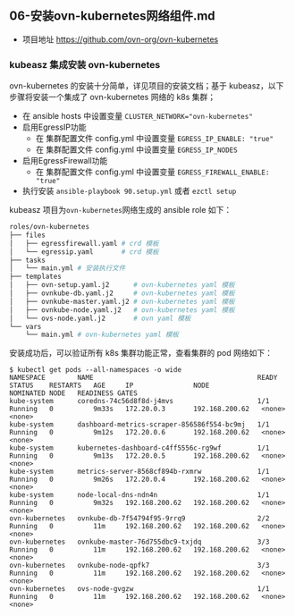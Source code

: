 ## 06-安装ovn-kubernetes网络组件.md

- 项目地址 https://github.com/ovn-org/ovn-kubernetes

### kubeasz 集成安装 ovn-kubernetes

ovn-kubernetes 的安装十分简单，详见项目的安装文档；基于 kubeasz，以下步骤将安装一个集成了 ovn-kubernetes 网络的 k8s 集群；

- 在 ansible hosts 中设置变量 `CLUSTER_NETWORK="ovn-kubernetes"`
- 启用EgressIP功能
  - 在 集群配置文件 config.yml 中设置变量 `EGRESS_IP_ENABLE: "true"`
  - 在 集群配置文件 config.yml 中设置变量 `EGRESS_IP_NODES`
- 启用EgressFirewall功能
  - 在 集群配置文件 config.yml 中设置变量 `EGRESS_FIREWALL_ENABLE: "true"`
- 执行安装 `ansible-playbook 90.setup.yml` 或者 `ezctl setup`

kubeasz 项目为`ovn-kubernetes`网络生成的 ansible role 如下：

``` bash
roles/ovn-kubernetes
├── files
│   ├── egressfirewall.yaml # crd 模板
│   └── egressip.yaml       # crd 模板
├── tasks
│   └── main.yml # 安装执行文件
├── templates
│   ├── ovn-setup.yaml.j2      # ovn-kubernetes yaml 模板     
│   ├── ovnkube-db.yaml.j2     # ovn-kubernetes yaml 模板     
│   ├── ovnkube-master.yaml.j2 # ovn-kubernetes yaml 模板     
│   ├── ovnkube-node.yaml.j2   # ovn-kubernetes yaml 模板     
│   └── ovs-node.yaml.j2       # ovn yaml 模板
└── vars
    └── main.yml # ovn-kubernetes yaml 模板

```

安装成功后，可以验证所有 k8s 集群功能正常，查看集群的 pod 网络如下：

```
$ kubectl get pods --all-namespaces -o wide
NAMESPACE        NAME                                         READY   STATUS    RESTARTS   AGE     IP               NODE             NOMINATED NODE   READINESS GATES
kube-system      coredns-74c56d8f8d-j4mvs                     1/1     Running   0          9m33s   172.20.0.3       192.168.200.62   <none>           <none>
kube-system      dashboard-metrics-scraper-856586f554-bc9mj   1/1     Running   0          9m12s   172.20.0.6       192.168.200.62   <none>           <none>
kube-system      kubernetes-dashboard-c4ff5556c-rg9wf         1/1     Running   0          9m13s   172.20.0.5       192.168.200.62   <none>           <none>
kube-system      metrics-server-8568cf894b-rxmrw              1/1     Running   0          9m26s   172.20.0.4       192.168.200.62   <none>           <none>
kube-system      node-local-dns-ndn4n                         1/1     Running   0          9m32s   192.168.200.62   192.168.200.62   <none>           <none>
ovn-kubernetes   ovnkube-db-7f54794f95-9rrq9                  2/2     Running   0          11m     192.168.200.62   192.168.200.62   <none>           <none>
ovn-kubernetes   ovnkube-master-76d755dbc9-txjdq              3/3     Running   0          11m     192.168.200.62   192.168.200.62   <none>           <none>
ovn-kubernetes   ovnkube-node-qpfk7                           3/3     Running   0          11m     192.168.200.62   192.168.200.62   <none>           <none>
ovn-kubernetes   ovs-node-gvgzw                               1/1     Running   0          11m     192.168.200.62   192.168.200.62   <none>           <none>
```

